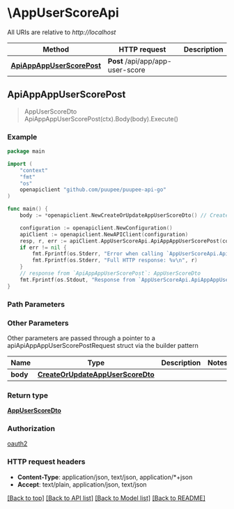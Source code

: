 # \AppUserScoreApi

All URIs are relative to *http://localhost*

Method | HTTP request | Description
------------- | ------------- | -------------
[**ApiAppAppUserScorePost**](AppUserScoreApi.md#ApiAppAppUserScorePost) | **Post** /api/app/app-user-score | 



## ApiAppAppUserScorePost

> AppUserScoreDto ApiAppAppUserScorePost(ctx).Body(body).Execute()



### Example

```go
package main

import (
    "context"
    "fmt"
    "os"
    openapiclient "github.com/puupee/puupee-api-go"
)

func main() {
    body := *openapiclient.NewCreateOrUpdateAppUserScoreDto() // CreateOrUpdateAppUserScoreDto |  (optional)

    configuration := openapiclient.NewConfiguration()
    apiClient := openapiclient.NewAPIClient(configuration)
    resp, r, err := apiClient.AppUserScoreApi.ApiAppAppUserScorePost(context.Background()).Body(body).Execute()
    if err != nil {
        fmt.Fprintf(os.Stderr, "Error when calling `AppUserScoreApi.ApiAppAppUserScorePost``: %v\n", err)
        fmt.Fprintf(os.Stderr, "Full HTTP response: %v\n", r)
    }
    // response from `ApiAppAppUserScorePost`: AppUserScoreDto
    fmt.Fprintf(os.Stdout, "Response from `AppUserScoreApi.ApiAppAppUserScorePost`: %v\n", resp)
}
```

### Path Parameters



### Other Parameters

Other parameters are passed through a pointer to a apiApiAppAppUserScorePostRequest struct via the builder pattern


Name | Type | Description  | Notes
------------- | ------------- | ------------- | -------------
 **body** | [**CreateOrUpdateAppUserScoreDto**](CreateOrUpdateAppUserScoreDto.md) |  | 

### Return type

[**AppUserScoreDto**](AppUserScoreDto.md)

### Authorization

[oauth2](../README.md#oauth2)

### HTTP request headers

- **Content-Type**: application/json, text/json, application/*+json
- **Accept**: text/plain, application/json, text/json

[[Back to top]](#) [[Back to API list]](../README.md#documentation-for-api-endpoints)
[[Back to Model list]](../README.md#documentation-for-models)
[[Back to README]](../README.md)

